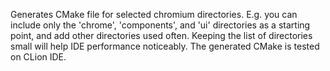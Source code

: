 Generates CMake file for selected chromium directories. E.g. you can include only the 'chrome', 'components', and 'ui' directories as a starting point, and add other directories used often. Keeping the list of directories small will help IDE performance noticeably. The generated CMake is tested on CLion IDE.
